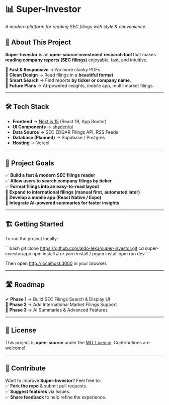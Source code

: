 # 📊 Super-Investor
*A modern platform for reading SEC filings with style & convenience.*

## 🚀 About This Project
**Super-Investor** is an **open-source investment research tool** that makes **reading company reports (SEC filings)** enjoyable, fast, and intuitive.

🔹 **Fast & Responsive** → No more clunky PDFs.  
🔹 **Clean Design** → Read filings in a **beautiful format**.  
🔹 **Smart Search** → Find reports **by ticker or company name**.  
🔹 **Future Plans** → AI-powered insights, mobile app, multi-market filings.

---

## 🛠 Tech Stack
- **Frontend** → [Next.js 15](https://nextjs.org) (React 19, App Router)
- **UI Components** → [shadcn/ui](https://ui.shadcn.com)
- **Data Source** → SEC EDGAR Filings API, RSS Feeds
- **Database (Planned)** → Supabase / Postgres
- **Hosting** → Vercel

---

## 🎯 Project Goals
✅ **Build a fast & modern SEC filings reader**  
✅ **Allow users to search company filings by ticker**  
✅ **Format filings into an easy-to-read layout**  
🚧 **Expand to international filings (manual first, automated later)**  
🚧 **Develop a mobile app (React Native / Expo)**  
🚧 **Integrate AI-powered summaries for faster insights**

---

## 🏗 Getting Started
To run the project locally:

\`\`\`bash
git clone https://github.com/aldo-leka/super-investor.git
cd super-investor/app
npm install  # or yarn install / pnpm install
npm run dev
\`\`\`

Then open [http://localhost:3000](http://localhost:3000) in your browser.

---

## 🛣 Roadmap
✔ **Phase 1** → Build SEC Filings Search & Display UI  
🚧 **Phase 2** → Add International Market Filings Support  
🚧 **Phase 3** → AI Summaries & Advanced Features

---

## 📜 License
This project is **open-source** under the [MIT License](LICENSE). Contributions are welcome!

---

## 🤝 Contribute
Want to improve **Super-Investor**? Feel free to:  
✅ **Fork the repo** & submit pull requests.  
✅ **Suggest features** via Issues.  
✅ **Share feedback** to help refine the experience.  
